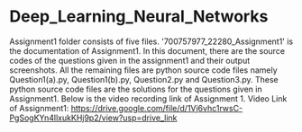 # Deep_Learning_Neural_Networks

Assignment1 folder consists of five files. '700757977_22280_Assignment1' is the documentation of Assignment1. In this document, there are the source codes of the questions given in the assignment1 and their output screenshots. All the remaining files are python source code files namely Question1(a).py, Question1(b).py, Question2.py and Question3.py. These python source code files are the solutions for the questions given in Assignment1. Below is the video recording link of Assignment 1.
Video Link of Assignment1: https://drive.google.com/file/d/1Vj6vhc1rwsC-PgSogKYn4llxukKHj9p2/view?usp=drive_link
